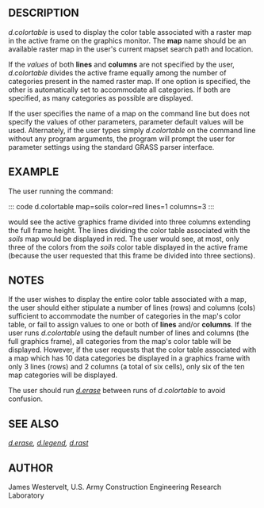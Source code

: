 ## DESCRIPTION

*d.colortable* is used to display the color table associated with a
raster map in the active frame on the graphics monitor. The **map** name
should be an available raster map in the user\'s current mapset search
path and location.

If the *values* of both **lines** and **columns** are not specified by
the user, *d.colortable* divides the active frame equally among the
number of categories present in the named raster map. If one option is
specified, the other is automatically set to accommodate all categories.
If both are specified, as many categories as possible are displayed.

If the user specifies the name of a map on the command line but does not
specify the values of other parameters, parameter default values will be
used. Alternately, if the user types simply *d.colortable* on the
command line without any program arguments, the program will prompt the
user for parameter settings using the standard GRASS parser interface.

## EXAMPLE

The user running the command:

::: code
    d.colortable map=soils color=red lines=1 columns=3
:::

would see the active graphics frame divided into three columns extending
the full frame height. The lines dividing the color table associated
with the *soils* map would be displayed in red. The user would see, at
most, only three of the colors from the *soils* color table displayed in
the active frame (because the user requested that this frame be divided
into three sections).

## NOTES

If the user wishes to display the entire color table associated with a
map, the user should either stipulate a number of lines (rows) and
columns (cols) sufficient to accommodate the number of categories in the
map\'s color table, or fail to assign values to one or both of **lines**
and/or **columns**. If the user runs *d.colortable* using the default
number of lines and columns (the full graphics frame), all categories
from the map\'s color table will be displayed. However, if the user
requests that the color table associated with a map which has 10 data
categories be displayed in a graphics frame with only 3 lines (rows) and
2 columns (a total of six cells), only six of the ten map categories
will be displayed.

The user should run *[d.erase](d.erase.html)* between runs of
*d.colortable* to avoid confusion.

## SEE ALSO

*[d.erase](d.erase.html), [d.legend](d.legend.html),
[d.rast](d.rast.html)*

## AUTHOR

James Westervelt, U.S. Army Construction Engineering Research Laboratory
